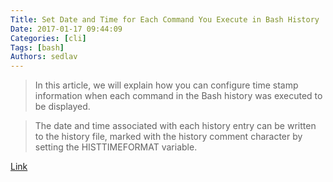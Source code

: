 ```yaml
---
Title: Set Date and Time for Each Command You Execute in Bash History
Date: 2017-01-17 09:44:09
Categories: [cli]
Tags: [bash]
Authors: sedlav
---
```


> In this article, we will explain how you can configure time stamp information when each command in the Bash history was executed to be displayed.

> The date and time associated with each history entry can be written to the history file, marked with the history comment character by setting the HISTTIMEFORMAT variable.

[Link](http://www.tecmint.com/display-linux-command-history-with-date-and-time)
